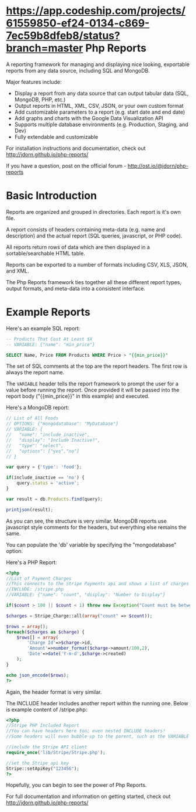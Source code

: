 https://app.codeship.com/projects/61559850-ef24-0134-c869-7ec59b8dfeb8/status?branch=master
Php Reports
===========

A reporting framework for managing and displaying nice looking, exportable reports from any data source, including SQL and MongoDB.

Major features include:

*   Display a report from any data source that can output tabular data (SQL, MongoDB, PHP, etc.)
*   Output reports in HTML, XML, CSV, JSON, or your own custom format
*   Add customizable parameters to a report (e.g. start date and end date)
*   Add graphs and charts with the Google Data Visualization API
*   Supports multiple database environments (e.g. Production, Staging, and Dev)
*   Fully extendable and customizable

For installation instructions and documentation, check out http://jdorn.github.io/php-reports/

If you have a question, post on the official forum - http://ost.io/@jdorn/php-reports


Basic Introduction
============

Reports are organized and grouped in directories.  Each report is it's own file.

A report consists of headers containing meta-data (e.g. name and description)
and the actual report (SQL queries, javascript, or PHP code).

All reports return rows of data which are then displayed in a sortable/searchable HTML table.

Reports can be exported to a number of formats including CSV, XLS, JSON, and XML.

The Php Reports framework ties together all these different report types, output formats, and meta-data into
a consistent interface.

Example Reports
==============

Here's an example SQL report:

```sql
-- Products That Cost At Least $X
-- VARIABLE: {"name": "min_price"}

SELECT Name, Price FROM Products WHERE Price > "{{min_price}}"
```

The set of SQL comments at the top are the report headers.  The first row is always the report name.

The `VARIABLE` header tells the report framework to prompt the user for a value before running the report.  Once provided
it will be passed into the report body ("{{min_price}}" in this example) and executed.


Here's a MongoDB report:

```js
// List of All Foods
// OPTIONS: {"mongodatabase": "MyDatabase"}
// VARIABLE: {
//   "name": "include_inactive",
//   "display": "Include Inactive?",
//   "type": "select",
//   "options": ["yes","no"]
// }

var query = {'type': 'food'};

if(include_inactive == 'no') {
    query.status = 'active';
}

var result = db.Products.find(query);

printjson(result);
```

As you can see, the structure is very similar.  MongoDB reports use javascript style comments for the headers, but everything else remains the same.

You can populate the 'db' variable by specifying the "mongodatabase" option.


Here's a PHP Report:

```php
<?php
//List of Payment Charges
//This connects to the Stripe Payments api and shows a list of charges
//INCLUDE: /stripe.php
//VARIABLE: {"name": "count", "display": "Number to Display"}

if($count > 100 || $count < 1) throw new Exception("Count must be between 1 and 100");

$charges = Stripe_Charge::all(array("count" => $count));

$rows = array();
foreach($charges as $charge) {
    $rows[] = array(
        'Charge Id'=>$charge->id,
        'Amount'=>number_format($charge->amount/100,2),
        'Date'=>date('Y-m-d',$charge->created)
    );
}

echo json_encode($rows);
?>
```
Again, the header format is very similar.  

The INCLUDE header includes another report within the running one.  Below is example content of /stripe.php:

```php
<?php
//Stripe PHP Included Report
//You can have headers here too; even nested INCLUDE headers!
//Some headers will even bubble up to the parent, such as the VARIABLE header

//include the Stripe API client
require_once('lib/Stripe/Stripe.php');

//set the Stripe api key
Stripe::setApiKey("123456");
?>
```

Hopefully, you can begin to see the power of Php Reports.

For full documentation and information on getting started, check out http://jdorn.github.io/php-reports/
